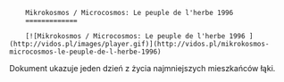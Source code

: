
        Mikrokosmos / Microcosmos: Le peuple de l'herbe 1996 
        =============
        
        [![Mikrokosmos / Microcosmos: Le peuple de l'herbe 1996 ](http://vidos.pl/images/player.gif)](http://vidos.pl/mikrokosmos-microcosmos-le-peuple-de-l-herbe-1996)
        
        
 Dokument ukazuje jeden dzień z życia najmniejszych mieszkańców łąki.
    